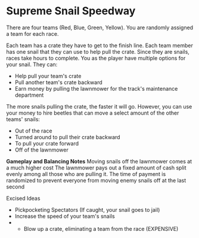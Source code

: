 # Supreme Snail Speedway

There are four teams (Red, Blue, Green, Yellow). You are randomly assigned a team for each race.

Each team has a crate they have to get to the finish line. Each team member has one snail that they can use to help
pull the crate. Since they are snails, races take hours to complete. You as the player have multiple options for your
snail. 
They can:
- Help pull your team's crate
- Pull another team's crate backward
- Earn money by pulling the lawnmower for the track's maintenance department

The more snails pulling the crate, the faster it will go. However, you can use your money to hire beetles that can move
a select amount of the other teams' snails:
- Out of the race
- Turned around to pull their crate backward
- To pull your crate forward
- Off of the lawnmower

**Gameplay and Balancing Notes**
Moving snails off the lawnmower comes at a much higher cost
The lawnmower pays out a fixed amount of cash split evenly among all those who are pulling it. 
The time of payment is randomized to prevent everyone from moving enemy snails off at the last second 


Excised Ideas
- Pickpocketing Spectators (If caught, your snail goes to jail)
- Increase the speed of your team's snails
- - Blow up a crate, eliminating a team from the race (EXPENSIVE)
